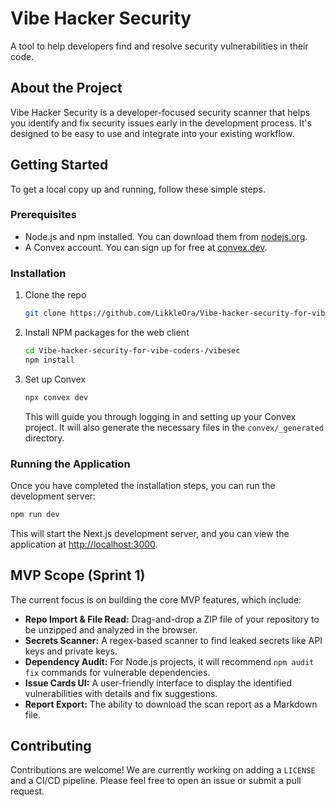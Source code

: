 # Vibe Hacker Security

A tool to help developers find and resolve security vulnerabilities in their code.

## About the Project

Vibe Hacker Security is a developer-focused security scanner that helps you identify and fix security issues early in the development process. It's designed to be easy to use and integrate into your existing workflow.

## Getting Started

To get a local copy up and running, follow these simple steps.

### Prerequisites

*   Node.js and npm installed. You can download them from [nodejs.org](https://nodejs.org/).
*   A Convex account. You can sign up for free at [convex.dev](https://www.convex.dev/).

### Installation

1.  Clone the repo
    ```sh
    git clone https://github.com/LikkleOra/Vibe-hacker-security-for-vibe-coders-.git
    ```
2.  Install NPM packages for the web client
    ```sh
    cd Vibe-hacker-security-for-vibe-coders-/vibesec
    npm install
    ```
3.  Set up Convex
    ```sh
    npx convex dev
    ```
    This will guide you through logging in and setting up your Convex project. It will also generate the necessary files in the `convex/_generated` directory.

### Running the Application

Once you have completed the installation steps, you can run the development server:

```sh
npm run dev
```

This will start the Next.js development server, and you can view the application at [http://localhost:3000](http://localhost:3000).

## MVP Scope (Sprint 1)

The current focus is on building the core MVP features, which include:

*   **Repo Import & File Read:** Drag-and-drop a ZIP file of your repository to be unzipped and analyzed in the browser.
*   **Secrets Scanner:** A regex-based scanner to find leaked secrets like API keys and private keys.
*   **Dependency Audit:** For Node.js projects, it will recommend `npm audit fix` commands for vulnerable dependencies.
*   **Issue Cards UI:** A user-friendly interface to display the identified vulnerabilities with details and fix suggestions.
*   **Report Export:** The ability to download the scan report as a Markdown file.

## Contributing

Contributions are welcome! We are currently working on adding a `LICENSE` and a CI/CD pipeline. Please feel free to open an issue or submit a pull request.
